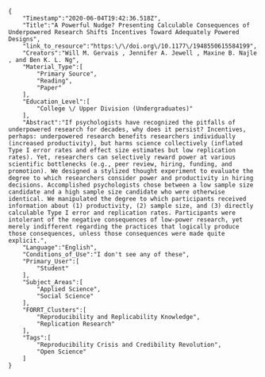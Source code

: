 
    {
        "Timestamp":"2020-06-04T19:42:36.518Z",
        "Title":"A Powerful Nudge? Presenting Calculable Consequences of Underpowered Research Shifts Incentives Toward Adequately Powered Designs",
        "link_to_resource":"https:\/\/doi.org\/10.1177\/1948550615584199",
        "Creators":"Will M. Gervais , Jennifer A. Jewell , Maxine B. Najle , and Ben K. L. Ng",
        "Material_Type":[
            "Primary Source",
            "Reading",
            "Paper"
        ],
        "Education_Level":[
            "College \/ Upper Division (Undergraduates)"
        ],
        "Abstract":"If psychologists have recognized the pitfalls of underpowered research for decades, why does it persist? Incentives, perhaps: underpowered research benefits researchers individually (increased productivity), but harms science collectively (inflated Type I error rates and effect size estimates but low replication rates). Yet, researchers can selectively reward power at various scientific bottlenecks (e.g., peer review, hiring, funding, and promotion). We designed a stylized thought experiment to evaluate the degree to which researchers consider power and productivity in hiring decisions. Accomplished psychologists chose between a low sample size candidate and a high sample size candidate who were otherwise identical. We manipulated the degree to which participants received information about (1) productivity, (2) sample size, and (3) directly calculable Type I error and replication rates. Participants were intolerant of the negative consequences of low-power research, yet merely indifferent regarding the practices that logically produce those consequences, unless those consequences were made quite explicit.",
        "Language":"English",
        "Conditions_of_Use":"I don't see any of these",
        "Primary_User":[
            "Student"
        ],
        "Subject_Areas":[
            "Applied Science",
            "Social Science"
        ],
        "FORRT_Clusters":[
            "Reproducibility and Replicability Knowledge",
            "Replication Research"
        ],
        "Tags":[
            "Reproducibility Crisis and Credibility Revolution",
            "Open Science"
        ]
    }
